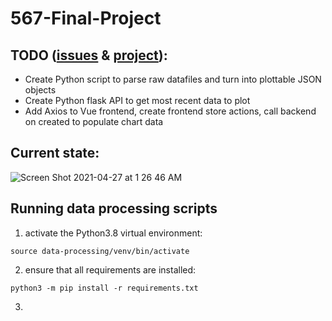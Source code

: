 # 567-Final-Project

## TODO ([issues](https://github.com/blakete/567-Final-Project/issues) & [project](https://github.com/blakete/567-Final-Project/projects/1)):
- Create Python script to parse raw datafiles and turn into plottable JSON objects
- Create Python flask API to get most recent data to plot
- Add Axios to Vue frontend, create frontend store actions, call backend on created to populate chart data

## Current state:
![Screen Shot 2021-04-27 at 1 26 46 AM](https://user-images.githubusercontent.com/49415344/116189918-b17fae80-a6f7-11eb-97a1-4fb2cf92e2f5.png)

## Running data processing scripts
1) activate the Python3.8 virtual environment:
```
source data-processing/venv/bin/activate 
```
2) ensure that all requirements are installed:
```
python3 -m pip install -r requirements.txt
```
3) 
